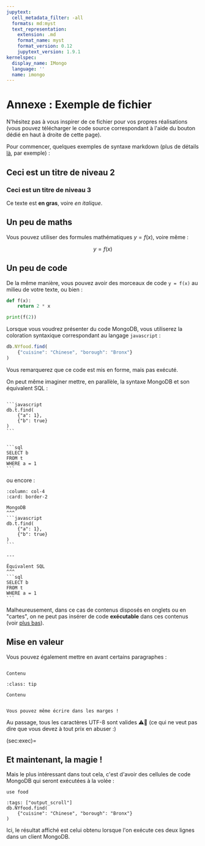 ```yaml
---
jupytext:
  cell_metadata_filter: -all
  formats: md:myst
  text_representation:
    extension: .md
    format_name: myst
    format_version: 0.12
    jupytext_version: 1.9.1
kernelspec:
  display_name: IMongo
  language: ''
  name: imongo
---
```


# Annexe : Exemple de fichier

N'hésitez pas à vous inspirer de ce fichier pour vos propres réalisations
(vous pouvez télécharger le code source correspondant à l'aide du bouton dédié
en haut à droite de cette page).

Pour commencer, quelques exemples de syntaxe markdown (plus de détails
[là](https://github.com/adam-p/markdown-here/wiki/Markdown-Cheatsheet),
par exemple) :

## Ceci est un titre de niveau 2

### Ceci est un titre de niveau 3

Ce texte est **en gras**, voire _en italique_.

## Un peu de maths

Vous pouvez utiliser des formules mathématiques $y = f(x)$, voire même :

$$
    y = f(x)
$$

## Un peu de code

De la même manière, vous pouvez avoir des morceaux de code `y = f(x)` au milieu
de votre texte, ou bien :

```python
def f(x):
    return 2 * x

print(f(2))
```

Lorsque vous voudrez présenter du code MongoDB, vous utiliserez la coloration
syntaxique correspondant au langage `javascript` :

```javascript
db.NYfood.find(
    {"cuisine": "Chinese", "borough": "Bronx"}
)
```

Vous remarquerez que ce code est mis en forme, mais pas exécuté.


On peut même imaginer mettre, en parallèle, la syntaxe MongoDB et son
équivalent SQL :

````{tabbed} MongoDB

```javascript
db.t.find(
    {"a": 1},
    {"b": true}
)
```
````

````{tabbed} Équivalent SQL

```sql
SELECT b
FROM t
WHERE a = 1
```

````

ou encore :

````{panels}
:column: col-4
:card: border-2

MongoDB
^^^
```javascript
db.t.find(
    {"a": 1},
    {"b": true}
)
```

---

Équivalent SQL
^^^
```sql
SELECT b
FROM t
WHERE a = 1
```

````




Malheureusement, dans ce cas de contenus disposés en onglets ou en "cartes",
on ne peut pas
insérer de code **exécutable** dans ces contenus
(voir [plus bas](sec:exec)).

## Mise en valeur

Vous pouvez également mettre en avant certains paragraphes :

```{admonition} Titre

Contenu
```

```{admonition} Titre
:class: tip

Contenu
```

```{margin}

Vous pouvez même écrire dans les marges !
```

Au passage, tous les caractères UTF-8 sont valides ⚠️🤣 (ce qui ne veut pas dire
que vous devez à tout prix en abuser :)


(sec:exec)=
## Et maintenant, la magie !

Mais le plus intéressant dans tout cela, c'est d'avoir des cellules de code
MongoDB qui seront exécutées à la volée :

```{code-cell}
use food
```

```{code-cell}
:tags: ["output_scroll"]
db.NYfood.find(
    {"cuisine": "Chinese", "borough": "Bronx"}
)
```

Ici, le résultat affiché est celui obtenu lorsque l'on exécute ces deux lignes
dans un client MongoDB.
